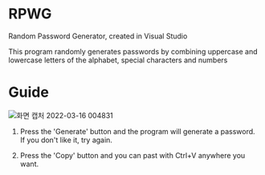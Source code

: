 # RPWG
Random Password Generator, created in Visual Studio

This program randomly generates passwords by combining uppercase and lowercase letters of the alphabet, special characters and numbers


# Guide
![화면 캡처 2022-03-16 004831](https://user-images.githubusercontent.com/65546962/158417294-eaf64877-ce35-4b27-a891-bdf0859e107e.png)

1. Press the 'Generate' button and the program will generate a password. If you don't like it, try again.

2. Press the 'Copy' button and you can past with Ctrl+V anywhere you want.
